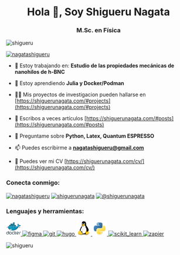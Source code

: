 <h1 align="center">Hola 👋, Soy Shigueru Nagata</h1>
<h3 align="center">M.Sc. en Física</h3>

<p align="left"> <img src="https://komarev.com/ghpvc/?username=shigueru&label=Profile%20views&color=0e75b6&style=flat" alt="shigueru" /> </p>

<p align="left"> <a href="https://twitter.com/nagatashigueru" target="blank"><img src="https://img.shields.io/twitter/follow/nagatashigueru?logo=twitter&style=for-the-badge" alt="nagatashigueru" /></a> </p>

- 🔭 Estoy trabajando en: **Estudio de las propiedades mecánicas de nanohilos de h-BNC**

- 🌱 Estoy aprendiendo **Julia y Docker/Podman**

- 👨‍💻 Mis proyectos de investigacion pueden hallarse en [https://shiguerunagata.com/#projects](https://shiguerunagata.com/#projects)

- 📝 Escribos a veces artículos [https://shiguerunagata.com/#posts](https://shiguerunagata.com/#posts)

- 💬 Preguntame sobre **Python, Latex, Quantum ESPRESSO**

- 📫 Puedes escribirme a **nagatashigueru@gmail.com**

- 📄 Puedes ver mi CV [https://shiguerunagata.com/cv/](https://shiguerunagata.com/cv/)

<h3 align="left">Conecta conmigo:</h3>
<p align="left">
<a href="https://twitter.com/nagatashigueru" target="blank"><img align="center" src="https://cdn.jsdelivr.net/npm/simple-icons@3.0.1/icons/twitter.svg" alt="nagatashigueru" height="30" width="40" /></a>
<a href="https://linkedin.com/in/shiguerunagata" target="blank"><img align="center" src="https://cdn.jsdelivr.net/npm/simple-icons@3.0.1/icons/linkedin.svg" alt="shiguerunagata" height="30" width="40" /></a>
<a href="https://medium.com/@shiguerunagata" target="blank"><img align="center" src="https://cdn.jsdelivr.net/npm/simple-icons@3.0.1/icons/medium.svg" alt="@shiguerunagata" height="30" width="40" /></a>
</p>

<h3 align="left">Lenguajes y herramientas:</h3>
<p align="left"> <a href="https://www.docker.com/" target="_blank"> <img src="https://raw.githubusercontent.com/devicons/devicon/master/icons/docker/docker-original-wordmark.svg" alt="docker" width="40" height="40"/> </a> <a href="https://www.figma.com/" target="_blank"> <img src="https://www.vectorlogo.zone/logos/figma/figma-icon.svg" alt="figma" width="40" height="40"/> </a> <a href="https://git-scm.com/" target="_blank"> <img src="https://www.vectorlogo.zone/logos/git-scm/git-scm-icon.svg" alt="git" width="40" height="40"/> </a> <a href="https://gohugo.io/" target="_blank"> <img src="https://api.iconify.design/logos-hugo.svg" alt="hugo" width="40" height="40"/> </a> <a href="https://www.linux.org/" target="_blank"> <img src="https://raw.githubusercontent.com/devicons/devicon/master/icons/linux/linux-original.svg" alt="linux" width="40" height="40"/> </a> <a href="https://www.python.org" target="_blank"> <img src="https://raw.githubusercontent.com/devicons/devicon/master/icons/python/python-original.svg" alt="python" width="40" height="40"/> </a> <a href="https://scikit-learn.org/" target="_blank"> <img src="https://upload.wikimedia.org/wikipedia/commons/0/05/Scikit_learn_logo_small.svg" alt="scikit_learn" width="40" height="40"/> </a> <a href="https://zapier.com" target="_blank"> <img src="https://www.vectorlogo.zone/logos/zapier/zapier-icon.svg" alt="zapier" width="40" height="40"/> </a> </p>

<p><img align="center" src="https://github-readme-stats.vercel.app/api/top-langs?username=shigueru&show_icons=true&locale=en&layout=compact" alt="shigueru" /></p>



<!--
**shigueru/shigueru** is a ✨ _special_ ✨ repository because its `README.md` (this file) appears on your GitHub profile.

Here are some ideas to get you started:

- 🔭 I’m currently working on ...
- 🌱 I’m currently learning ...
- 👯 I’m looking to collaborate on ...
- 🤔 I’m looking for help with ...
- 💬 Ask me about ...
- 📫 How to reach me: ...
- 😄 Pronouns: ...
- ⚡ Fun fact: ...
-->
